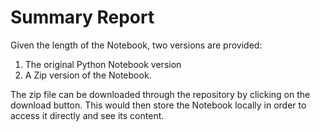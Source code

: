 # Summary Report

Given the length of the Notebook, two versions are provided:

  1) The original Python Notebook version
  2) A Zip version of the Notebook.
  
The zip file can be downloaded through the repository by clicking on the download button. This would then store the Notebook locally in order to access it directly and see its content.
